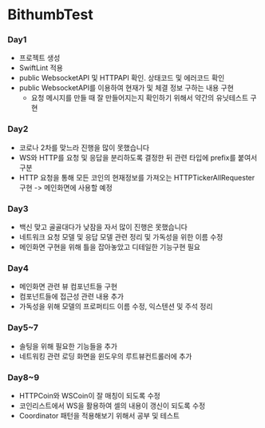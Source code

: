 # BithumbTest

### Day1
* 프로젝트 생성
* SwiftLint 적용
* public WebsocketAPI 및 HTTPAPI 확인. 상태코드 및 에러코드 확인
* public WebsocketAPI를 이용하여 현재가 및 체결 정보 구하는 내용 구현
  * 요청 메시지를 만들 때 잘 만들어지는지 확인하기 위해서 약간의 유닛테스트 구현
  
### Day2
* 코로나 2차를 맞느라 진행을 많이 못했습니다
* WS와 HTTP를 요청 및 응답을 분리하도록 결정한 뒤 관련 타입에 prefix를 붙여서 구분
* HTTP 요청을 통해 모든 코인의 현재정보를 가져오는 HTTPTickerAllRequester 구현 -> 메인화면에 사용할 예정

### Day3
* 백신 맞고 골골대다가 낮잠을 자서 많이 진행은 못했습니다
* 네트워크 요청 모델 및 응답 모델 관련 정리 및 가독성을 위한 이름 수정
* 메인화면 구현을 위해 틀을 잡아놓았고 디테일한 기능구현 필요

### Day4
* 메인화면 관련 뷰 컴포넌트들 구현
* 컴포넌트들에 접근성 관련 내용 추가
* 가독성을 위해 모델의 프로퍼티드 이름 수정, 익스텐션 및 주석 정리

### Day5~7
* 솔팅을 위해 필요한 기능들을 추가
* 네트워킹 관련 로딩 화면을 윈도우의 루트뷰컨트롤러에 추가

### Day8~9
* HTTPCoin와 WSCoin이 잘 매칭이 되도록 수정
* 코인리스트에서 WS을 활용하여 셀의 내용이 갱신이 되도록 수정
* Coordinator 패턴을 적용해보기 위해서 공부 및 테스트

